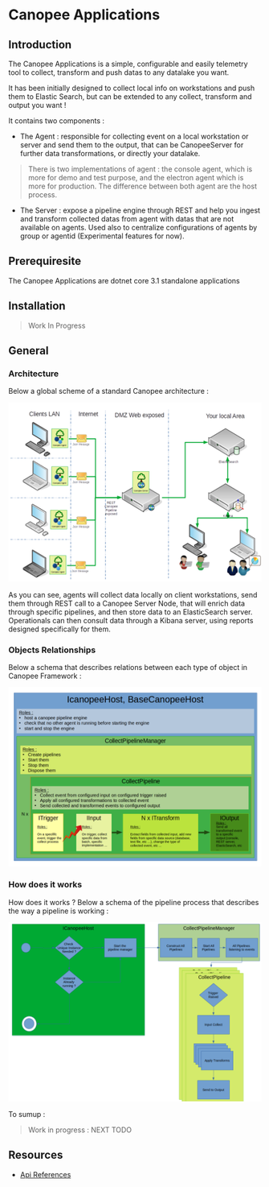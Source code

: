 # Canopee Applications

## Introduction

The Canopee Applications is a simple, configurable and easily telemetry tool to collect, transform and push datas to any datalake you want.

It has been initially designed to collect local info on workstations and push them to Elastic Search, but can be extended to any collect, transform and output you want !

It contains two components : 

- The Agent : responsible for collecting event on a local workstation or server and send them to the output, that can be CanopeeServer for further data transformations, or directly your datalake.
> There is two implementations of agent : the console agent, which is more for demo and test purpose, and the electron agent which is more for production. The difference between both agent are the host process.
- The Server : expose a pipeline engine through REST and help you ingest and transform collected datas from agent with datas that are not available on agents. Used also to centralize configurations of agents by group or agentid (Experimental features for now).

## Prerequiresite

The Canopee Applications are dotnet core 3.1 standalone applications

## Installation 

> Work In Progress

## General 

### Architecture

 Below a global scheme of a standard Canopee architecture : 
 
![](Images/GeneralArchitecture.png)

 As you can see, agents will collect data locally on client workstations, send them through REST call to a Canopee Server Node, that will enrich data through specific pipelines, and then store data to an ElasticSearch server. Operationals can then consult data through a Kibana server, using reports designed specifically for them.
 
 ### Objects Relationships
 
 Below a schema that describes relations between each type of object in Canopee Framework :
 
 ![](Images/ObjectArchitecture.png)
  
 ### How does it works 
 
 How does it works ? Below a schema of the pipeline process that describes the way a pipeline is working : 
 
 ![](Images/PipelineProcessDiagram.png) 

To sumup : 

> Work in progress : NEXT TODO

## Resources

- [Api References](References/ReferencesHome.md) 